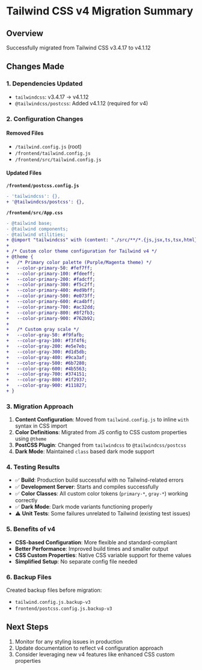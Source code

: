 # Tailwind CSS v4 Migration Summary

## Overview
Successfully migrated from Tailwind CSS v3.4.17 to v4.1.12

## Changes Made

### 1. Dependencies Updated
- `tailwindcss`: v3.4.17 → v4.1.12
- `@tailwindcss/postcss`: Added v4.1.12 (required for v4)

### 2. Configuration Changes

#### Removed Files
- `/tailwind.config.js` (root)
- `/frontend/tailwind.config.js`
- `/frontend/src/tailwind.config.js`

#### Updated Files

**`/frontend/postcss.config.js`**
```diff
- 'tailwindcss': {},
+ '@tailwindcss/postcss': {},
```

**`/frontend/src/App.css`**
```diff
- @tailwind base;
- @tailwind components;
- @tailwind utilities;
+ @import "tailwindcss" with (content: "./src/**/*.{js,jsx,ts,tsx,html}, ./public/index.html");
+ 
+ /* Custom color theme configuration for Tailwind v4 */
+ @theme {
+   /* Primary color palette (Purple/Magenta theme) */
+   --color-primary-50: #fef7ff;
+   --color-primary-100: #fdeeff;
+   --color-primary-200: #fadcff;
+   --color-primary-300: #f5c2ff;
+   --color-primary-400: #ed9bff;
+   --color-primary-500: #e073ff;
+   --color-primary-600: #ca4bff;
+   --color-primary-700: #ac32dd;
+   --color-primary-800: #8f2fb3;
+   --color-primary-900: #762b92;
+ 
+   /* Custom gray scale */
+   --color-gray-50: #f9fafb;
+   --color-gray-100: #f3f4f6;
+   --color-gray-200: #e5e7eb;
+   --color-gray-300: #d1d5db;
+   --color-gray-400: #9ca3af;
+   --color-gray-500: #6b7280;
+   --color-gray-600: #4b5563;
+   --color-gray-700: #374151;
+   --color-gray-800: #1f2937;
+   --color-gray-900: #111827;
+ }
```

### 3. Migration Approach

1. **Content Configuration**: Moved from `tailwind.config.js` to inline `with` syntax in CSS import
2. **Color Definitions**: Migrated from JS config to CSS custom properties using `@theme`
3. **PostCSS Plugin**: Changed from `tailwindcss` to `@tailwindcss/postcss`
4. **Dark Mode**: Maintained `class` based dark mode support

### 4. Testing Results

- ✅ **Build**: Production build successful with no Tailwind-related errors
- ✅ **Development Server**: Starts and compiles successfully
- ✅ **Color Classes**: All custom color tokens (`primary-*`, `gray-*`) working correctly
- ✅ **Dark Mode**: Dark mode variants functioning properly
- ⚠️ **Unit Tests**: Some failures unrelated to Tailwind (existing test issues)

### 5. Benefits of v4

- **CSS-based Configuration**: More flexible and standard-compliant
- **Better Performance**: Improved build times and smaller output
- **CSS Custom Properties**: Native CSS variable support for theme values
- **Simplified Setup**: No separate config file needed

### 6. Backup Files

Created backup files before migration:
- `tailwind.config.js.backup-v3`
- `frontend/postcss.config.js.backup-v3`

## Next Steps

1. Monitor for any styling issues in production
2. Update documentation to reflect v4 configuration approach
3. Consider leveraging new v4 features like enhanced CSS custom properties